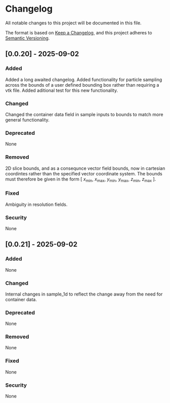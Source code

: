# Changelog

All notable changes to this project will be documented in this file.

The format is based on [Keep a Changelog](https://keepachangelog.com/en/1.1.0/),
and this project adheres to [Semantic Versioning](https://semver.org/spec/v2.0.0.html).

## [0.0.20] - 2025-09-02

### Added
Added a long awaited changelog. Added functionality for particle sampling
across the bounds of a user defined bounding box rather than requiring a 
vtk file. Added aditional test for this new functionality.

### Changed
Changed the container data field in sample inputs to bounds to match more
general functionality.

### Deprecated
None

### Removed
2D slice bounds, and as a consequnce vector field bounds, now in cartesian 
coordintes rather than the specified vector coordinate system. The bounds must therefore be given in the form [ $x$<sub>min</sub>, $x$<sub>max</sub>, $y$<sub>min</sub>, $y$<sub>max</sub>, $z$<sub>min</sub>, $z$<sub>max</sub> ].

### Fixed
Ambiguity in resolution fields.

### Security
None

## [0.0.21] - 2025-09-02

### Added
None

### Changed
Internal changes in sample_1d to reflect the change away from the need for container data.

### Deprecated
None

### Removed
None

### Fixed
None
### Security
None

